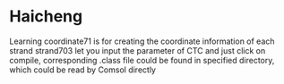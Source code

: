 # Haicheng
Learning
coordinate71 is for creating the coordinate information of each strand
strand703 let you input the parameter of CTC and just click on compile, corresponding .class file could be found in specified directory, which
could be read by Comsol directly
